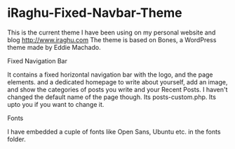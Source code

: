 iRaghu-Fixed-Navbar-Theme
=========================

This is the current theme I have been using on my personal website and blog http://www.iraghu.com
The theme is based on Bones, a WordPress theme made by Eddie Machado.

Fixed Navigation Bar

It contains a fixed horizontal navigation bar with the logo, and the page elements. and a dedicated homepage to write about yourself, add an
image, and show the categories of posts you write and your Recent Posts. 
I haven't changed the default name of the page though. Its posts-custom.php. Its upto you if you want to change it.

Fonts

I have embedded a cuple of fonts like Open Sans, Ubuntu etc. in the fonts folder.